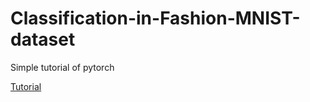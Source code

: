 # Classification-in-Fashion-MNIST-dataset
Simple tutorial of pytorch

[Tutorial](https://drive.google.com/drive/u/1/folders/1XG3hQyUW3xvUYrtazQUJB1RbZRpxw2Zl)
